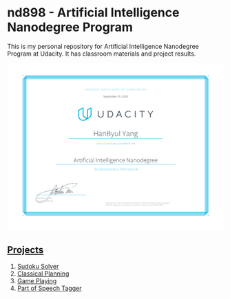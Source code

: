 # nd898 - Artificial Intelligence Nanodegree Program

This is my personal repository for Artificial Intelligence Nanodegree Program at Udacity.
It has classroom materials and project results.

[//]: # (Image References)

[result]: ./certificate_aind_sep2020.svg "Certificate"

![alt text][result]

## [Projects](https://github.com/yhbyhb/artificial-intelligence/tree/master/Projects)
  1. [Sudoku Solver](https://github.com/yhbyhb/artificial-intelligence/tree/master/Projects/1_Sudoku)
  2. [Classical Planning](https://github.com/yhbyhb/artificial-intelligence/tree/master/Projects/2_Classical%20Planning)
  3. [Game Playing](https://github.com/yhbyhb/artificial-intelligence/tree/master/Projects/3_Adversarial%20Search)
  4. [Part of Speech Tagger](https://github.com/yhbyhb/artificial-intelligence/tree/master/Projects/4_HMM%20Tagger)
